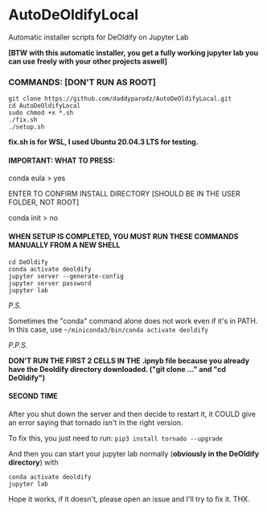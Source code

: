 # AutoDeOldifyLocal
Automatic installer scripts for DeOldify on Jupyter Lab


**[BTW with this automatic installer, you get a fully working jupyter lab you can use freely with your other projects aswell]**

### COMMANDS: [DON'T RUN AS ROOT]

```
git clone https://github.com/daddyparodz/AutoDeOldifyLocal.git
cd AutoDeOldifyLocal
sudo chmod +x *.sh
./fix.sh
./setup.sh
```
**fix.sh is for WSL, I used Ubuntu 20.04.3 LTS for testing.**

#### IMPORTANT: WHAT TO PRESS:

conda eula > yes

ENTER TO CONFIRM INSTALL DIRECTORY [SHOULD BE IN THE USER FOLDER, NOT ROOT]

conda init > no

#### WHEN SETUP IS COMPLETED, YOU MUST RUN THESE COMMANDS MANUALLY **FROM A NEW SHELL**
```
cd DeOldify
conda activate deoldify
jupyter server --generate-config
jupyter server password
jupyter lab
```
*P.S.*

Sometimes the "conda" command alone does not work even if it's in PATH. In this case, use ```~/miniconda3/bin/conda activate deoldify```

*P.P.S.*

**DON'T RUN THE FIRST 2 CELLS IN THE .ipnyb file because you already have the Deoldify directory downloaded.  ("git clone ..." and "cd DeOldify")**

#### SECOND TIME ####

After you shut down the server and then decide to restart it, it COULD give an error saying that tornado isn't in the right version.

To fix this, you just need to run: ```pip3 install tornado --upgrade```

And then you can start your jupyter lab normally (**obviously in the DeOldify directory**) with

```
conda activate deoldify
jupyter lab
```

Hope it works, if it doesn't, please open an issue and I'll try to fix it. THX.
